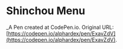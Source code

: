 # Shinchou Menu
 _A Pen created at CodePen.io. Original URL: [https://codepen.io/alphardex/pen/ExavZdV](https://codepen.io/alphardex/pen/ExavZdV).

 